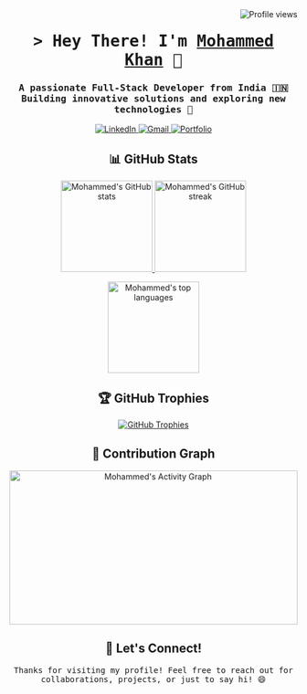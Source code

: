 <a href="#">
  <img align="right" src="https://komarev.com/ghpvc/?username=mehmedx7&label=Profile%20Views&color=0e75b6&style=flat" alt="Profile views" />
</a>

<!-- Intro -->
<h1 align="center">
  <samp>&gt; Hey There! I'm
    <b><a href="https://mohammedkhan.netlify.app/" target="_blank">Mohammed Khan</a></b> 👋
  </samp>
</h1>

<h3 align="center">
  <samp>
    A passionate <b>Full-Stack Developer</b> from <b>India</b> 🇮🇳 <br>
    Building innovative solutions and exploring new technologies 🚀
  </samp>
</h3>

<!-- Social Links -->
<p align="center">
  <a href="https://www.linkedin.com/in/mehmedx7" target="_blank">
    <img src="https://img.shields.io/badge/LinkedIn-0077B5?style=for-the-badge&logo=linkedin&logoColor=white" alt="LinkedIn" />
  </a>
  <a href="mailto:mehmedkhan16@gmail.com" target="_blank">
    <img src="https://img.shields.io/badge/Gmail-D14836?style=for-the-badge&logo=gmail&logoColor=white" alt="Gmail" />
  </a>
  <a href="https://mohammedkhan.netlify.app" target="_blank">
    <img src="https://img.shields.io/badge/Portfolio-FF5722?style=for-the-badge&logo=google-chrome&logoColor=white" alt="Portfolio" />
  </a>
</p>

<!-- GitHub Stats -->
<h2 align="center">📊 GitHub Stats</h2>

<p align="center">
  <a href="#">
    <img height="160" src="https://github-readme-stats.vercel.app/api?username=mehmedx7&count_private=true&include_all_commits=true&theme=radical&hide_border=true" alt="Mohammed's GitHub stats" />
  </a>
  <a href="#">
    <img height="160" src="https://github-readme-streak-stats.herokuapp.com/?user=mehmedx7&theme=radical&hide_border=true" alt="Mohammed's GitHub streak" />
  </a>
</p>

<p align="center">
  <a href="#">
    <img height="160" src="https://github-readme-stats.vercel.app/api/top-langs/?username=mehmedx7&layout=compact&theme=radical&hide_border=true" alt="Mohammed's top languages" />
  </a>
</p>

<!-- GitHub Trophies -->
<h2 align="center">🏆 GitHub Trophies</h2>

<p align="center">
  <a href="https://github.com/ryo-ma/github-profile-trophy">
    <img src="https://github-profile-trophy.vercel.app/?username=mehmedx7&theme=radical&no-frame=true&row=1&column=7" alt="GitHub Trophies" />
  </a>
</p>

<!-- Activity Graph -->
<h2 align="center">🚀 Contribution Graph</h2>

<p align="center">
  <a href="https://github.com/mehmedx7">
    <img height="270" width="100%" src="https://github-readme-activity-graph.vercel.app/graph?username=mehmedx7&bg_color=0d1117&color=52d4ff&line=ff006f&point=ffffff&area=true&hide_border=true" alt="Mohammed's Activity Graph" />
  </a>
</p>


<!-- Footer -->
<h2 align="center">🌟 Let's Connect!</h2>

<p align="center">
  <samp>
    Thanks for visiting my profile! Feel free to reach out for collaborations, projects, or just to say hi! 😄
  </samp>
</p>
